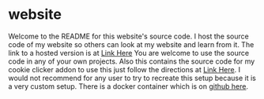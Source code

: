 # website
Welcome to the README for this website's source code. I host the source code of my website so others can look at my website and learn from it.
The link to a hosted version is at [Link Here](https://lschaefer.xyz) You are welcome to use the source code in any of your own projects.
Also this contains the source code for my cookie clicker addon to use this just follow the directions at [Link Here](https://lschaefer.xyz/cookieClicker/).
I would not recommend for any user to try to recreate this setup because it is a very custom setup. There is a docker container which is on [github here](https://github.com/Lukasdotcom/dockerWebsite).
